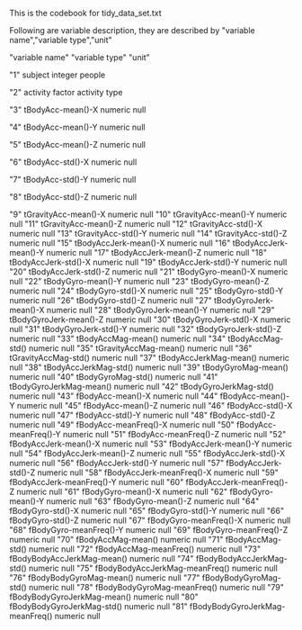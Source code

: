 This is the codebook for tidy_data_set.txt

Following are variable description, they are described by "variable name","variable type","unit"


"variable name" "variable type" "unit"

"1" subject integer people

"2" activity factor activity type

"3" tBodyAcc-mean()-X numeric null

"4" tBodyAcc-mean()-Y numeric null

"5" tBodyAcc-mean()-Z numeric null

"6" tBodyAcc-std()-X numeric null

"7" tBodyAcc-std()-Y numeric null

"8" tBodyAcc-std()-Z numeric null

"9" tGravityAcc-mean()-X numeric null
"10" tGravityAcc-mean()-Y numeric null
"11" tGravityAcc-mean()-Z numeric null
"12" tGravityAcc-std()-X numeric null
"13" tGravityAcc-std()-Y numeric null
"14" tGravityAcc-std()-Z numeric null
"15" tBodyAccJerk-mean()-X numeric null
"16" tBodyAccJerk-mean()-Y numeric null
"17" tBodyAccJerk-mean()-Z numeric null
"18" tBodyAccJerk-std()-X numeric null
"19" tBodyAccJerk-std()-Y numeric null
"20" tBodyAccJerk-std()-Z numeric null
"21" tBodyGyro-mean()-X numeric null
"22" tBodyGyro-mean()-Y numeric null
"23" tBodyGyro-mean()-Z numeric null
"24" tBodyGyro-std()-X numeric null
"25" tBodyGyro-std()-Y numeric null
"26" tBodyGyro-std()-Z numeric null
"27" tBodyGyroJerk-mean()-X numeric null
"28" tBodyGyroJerk-mean()-Y numeric null
"29" tBodyGyroJerk-mean()-Z numeric null
"30" tBodyGyroJerk-std()-X numeric null
"31" tBodyGyroJerk-std()-Y numeric null
"32" tBodyGyroJerk-std()-Z numeric null
"33" tBodyAccMag-mean() numeric null
"34" tBodyAccMag-std() numeric null
"35" tGravityAccMag-mean() numeric null
"36" tGravityAccMag-std() numeric null
"37" tBodyAccJerkMag-mean() numeric null
"38" tBodyAccJerkMag-std() numeric null
"39" tBodyGyroMag-mean() numeric null
"40" tBodyGyroMag-std() numeric null
"41" tBodyGyroJerkMag-mean() numeric null
"42" tBodyGyroJerkMag-std() numeric null
"43" fBodyAcc-mean()-X numeric null
"44" fBodyAcc-mean()-Y numeric null
"45" fBodyAcc-mean()-Z numeric null
"46" fBodyAcc-std()-X numeric null
"47" fBodyAcc-std()-Y numeric null
"48" fBodyAcc-std()-Z numeric null
"49" fBodyAcc-meanFreq()-X numeric null
"50" fBodyAcc-meanFreq()-Y numeric null
"51" fBodyAcc-meanFreq()-Z numeric null
"52" fBodyAccJerk-mean()-X numeric null
"53" fBodyAccJerk-mean()-Y numeric null
"54" fBodyAccJerk-mean()-Z numeric null
"55" fBodyAccJerk-std()-X numeric null
"56" fBodyAccJerk-std()-Y numeric null
"57" fBodyAccJerk-std()-Z numeric null
"58" fBodyAccJerk-meanFreq()-X numeric null
"59" fBodyAccJerk-meanFreq()-Y numeric null
"60" fBodyAccJerk-meanFreq()-Z numeric null
"61" fBodyGyro-mean()-X numeric null
"62" fBodyGyro-mean()-Y numeric null
"63" fBodyGyro-mean()-Z numeric null
"64" fBodyGyro-std()-X numeric null
"65" fBodyGyro-std()-Y numeric null
"66" fBodyGyro-std()-Z numeric null
"67" fBodyGyro-meanFreq()-X numeric null
"68" fBodyGyro-meanFreq()-Y numeric null
"69" fBodyGyro-meanFreq()-Z numeric null
"70" fBodyAccMag-mean() numeric null
"71" fBodyAccMag-std() numeric null
"72" fBodyAccMag-meanFreq() numeric null
"73" fBodyBodyAccJerkMag-mean() numeric null
"74" fBodyBodyAccJerkMag-std() numeric null
"75" fBodyBodyAccJerkMag-meanFreq() numeric null
"76" fBodyBodyGyroMag-mean() numeric null
"77" fBodyBodyGyroMag-std() numeric null
"78" fBodyBodyGyroMag-meanFreq() numeric null
"79" fBodyBodyGyroJerkMag-mean() numeric null
"80" fBodyBodyGyroJerkMag-std() numeric null
"81" fBodyBodyGyroJerkMag-meanFreq() numeric null
